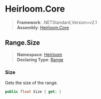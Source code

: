 # Heirloom.Core

> **Framework**: .NETStandard,Version=v2.1  
> **Assembly**: [Heirloom.Core][0]  

## Range.Size

> **Namespace**: [Heirloom][0]  
> **Declaring Type**: [Range][1]  

### Size

Gets the size of the range.

```cs
public float Size { get; }
```

[0]: ../../../Heirloom.Core.md
[1]: ../Range.md
